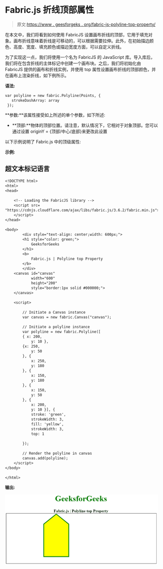# Fabric.js 折线顶部属性

> 原文:[https://www . geesforgeks . org/fabric-js-polyline-top-property/](https://www.geeksforgeeks.org/fabric-js-polyline-top-property/)

在本文中，我们将看到如何使用 FabricJS 设置画布折线的顶部，它用于填充对象。画布折线意味着折线是可移动的，可以根据需要拉伸。此外，在初始描边颜色、高度、宽度、填充颜色或描边宽度方面，可以自定义折线。

为了实现这一点，我们将使用一个名为 FabricJS 的 JavaScript 库。导入库后，我们将在包含折线的主体标记中创建一个画布块。之后，我们将初始化由 FabricJS 提供的画布和折线实例，并使用 top 属性设置画布折线的顶部颜色，并在画布上渲染折线，如下例所示。

**语法:**

```
var polyline = new fabric.Polyline(Points, {  
   strokeDashArray: array
 });  
```

**参数:**该属性接受如上所述的单个参数，如下所述:

*   **顶部:**物体的顶部位置。请注意，默认情况下，它相对于对象顶部。您可以通过设置 originY = {顶部/中心/底部}来更改此设置

以下示例说明了 Fabric.js 中的顶级属性:

**示例:**

## 超文本标记语言

```
<!DOCTYPE html> 
<html> 
<head> 

    <!-- Loading the FabricJS library -->
    <script src= 
"https://cdnjs.cloudflare.com/ajax/libs/fabric.js/3.6.2/fabric.min.js"> 
    </script> 
</head> 

<body> 
        <div style="text-align: center;width: 600px;"> 
        <h1 style="color: green;"> 
            GeeksforGeeks 
        </h1> 
        <b> 
            Fabric.js | Polyline top Property 
        </b> 
        </div> 
    <canvas id="canvas"
            width="600"
            height="200"
            style="border:1px solid #000000;"> 
    </canvas> 

    <script> 

        // Initiate a Canvas instance 
        var canvas = new fabric.Canvas("canvas"); 

        // Initiate a polyline instance 
        var polyline = new fabric.Polyline([ 
        { x: 200, 
            y: 10 }, 
        {x: 250, 
            y: 50 
        }, { 
            x: 250, 
            y: 180 
        }, { 
            x: 150, 
            y: 180 
        }, { 
            x: 150, 
            y: 50 
        }, { 
            x: 200, 
            y: 10 }], { 
            stroke: 'green',  
            strokeWidth: 3,  
            fill: 'yellow',
            strokeWidth: 3,
            top: 1

        }); 

        // Render the polyline in canvas 
        canvas.add(polyline); 
    </script> 
</body> 

</html>
```

**输出:**

![](img/1d00a79aa33af45c3049734dcfdcea7e.png)